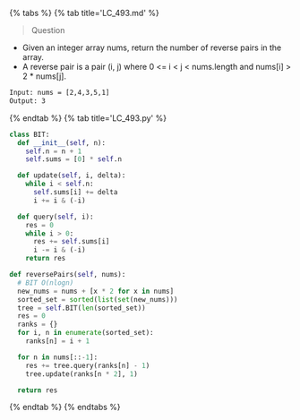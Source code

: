 {% tabs %}
{% tab title='LC_493.md' %}

> Question

* Given an integer array nums, return the number of reverse pairs in the array.
* A reverse pair is a pair (i, j) where 0 <= i < j < nums.length and nums[i] > 2 * nums[j].

```txt
Input: nums = [2,4,3,5,1]
Output: 3
```

{% endtab %}
{% tab title='LC_493.py' %}

```py
class BIT:
  def __init__(self, n):
    self.n = n + 1
    self.sums = [0] * self.n

  def update(self, i, delta):
    while i < self.n:
      self.sums[i] += delta
      i += i & (-i)

  def query(self, i):
    res = 0
    while i > 0:
      res += self.sums[i]
      i -= i & (-i)
    return res

def reversePairs(self, nums):
  # BIT O(nlogn)
  new_nums = nums + [x * 2 for x in nums]
  sorted_set = sorted(list(set(new_nums)))
  tree = self.BIT(len(sorted_set))
  res = 0
  ranks = {}
  for i, n in enumerate(sorted_set):
    ranks[n] = i + 1

  for n in nums[::-1]:
    res += tree.query(ranks[n] - 1)
    tree.update(ranks[n * 2], 1)

  return res
```

{% endtab %}
{% endtabs %}
